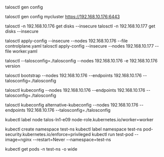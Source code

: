 talosctl gen config <cluster-name> <cluster-endpoint>

talosctl gen config mycluster https://192.168.10.176:6443

talosctl -n 192.168.10.176 get disks --insecure
talosctl -n 192.168.10.177 get disks --insecure

talosctl apply-config --insecure  --nodes 192.168.10.176 --file controlplane.yaml
talosctl apply-config --insecure  --nodes 192.168.10.177 --file worker.yaml


talosctl --talosconfig=./talosconfig --nodes 192.168.10.176 -e 192.168.10.176 version

talosctl bootstrap --nodes 192.168.10.176 --endpoints 192.168.10.176 --talosconfig=./talosconfig


talosctl kubeconfig --nodes 192.168.10.176 --endpoints 192.168.10.176 --talosconfig=./talosconfig

talosctl kubeconfig alternative-kubeconfig --nodes 192.168.10.176 --endpoints 192.168.10.176  --talosconfig=./talosconfig

kubectl label node talos-ln1-e09 node-role.kubernetes.io/worker=worker


kubectl create namespace test-ns
kubectl label namespace test-ns pod-security.kubernetes.io/enforce=privileged
kubectl run test-pod --image=nginx --restart=Never --namespace=test-ns


kubectl get pods -n test-ns -o wide